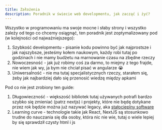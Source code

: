```yaml
---
title: Założenia
description: Poradnik w świecie web developmentu, jak zacząć i żyć?
---
```


Wszystko w programowaniu ma swoje mocne i słaby strony i wszystko zależy od tego co chcemy osiągnąć, ten poradnik jest zoptymalizowany pod (w kolejności od najważniejszego):

1. Szybkość developmentu - pisanie kodu powinno być jak najprostsze i jak najszybsze, jesteśmy kołem naukowym, każdy robi tutaj po godzinach i nie mamy budżetu na marnowanie czasu na zbędne rzeczy
2. Nowoczesność - jak już robimy coś za darmo, to miejmy z tego frajde, nie wiem jak wy, ja bym nie chciał pisać w angularze 😭
3. Uniwersalność - nie ma tutaj specjalistycznych rzeczy, starałem się, żeby jak najbardziej dało się przenosić wiedzę między apkami

Pod co nie jest zrobiony ten guide:

1. Długowieczność - większość bibliotek tutaj używanych potrafi bardzo szybko się zmieniać (patrz nextjs) i projekty, które nie będę dotykane przez rok będzie można już nazywać legacy, aka [stałocieplny software](https://blog.jim-nielsen.com/2024/cold-blooded-software/)
2. Learning curve - technologie takie jak React, NextJS są stosunkowo trudne do nauczania się dla osoby, która nic nie wie, tutaj o wiele lepiej by się sprawdził czysty html i js
